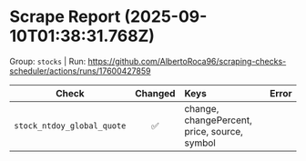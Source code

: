 # Scrape Report (2025-09-10T01:38:31.768Z)

Group: `stocks`  |  Run: https://github.com/AlbertoRoca96/scraping-checks-scheduler/actions/runs/17600427859

| Check | Changed | Keys | Error |
|---|:---:|:--|:--|
| `stock_ntdoy_global_quote` | ✅ | change, changePercent, price, source, symbol |  |
